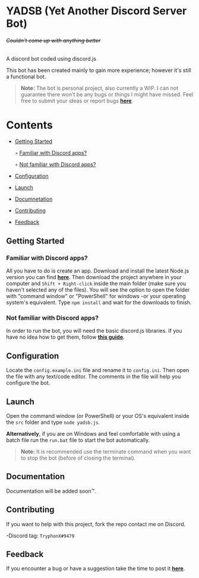 # YADSB (Yet Another Discord Server Bot)
###### ~~Couldn't come up with anything better~~

A discord bot coded using discord.js

This bot has been created mainly to gain more experience; however it's still a functional bot.

>__Note:__ The bot is personal project, also currently a WIP. I can not guarantee there won't be any bugs or things I might have missed. Feel free to submit your ideas or report bugs __[here](https://github.com/TryphonX/YADSB/issues/new)__.

# Contents
- [Getting Started](#Getting-Started)

	◦ [Familiar with Discord apps?](#Familiar-with-Discord-apps?)

	◦ [Not familiar with Discord apps?](#Not-familiar-with-Discord-apps?)
- [Configuration](#Configuration)
- [Launch](#Launch)
- [Documnetation](#Documentation)
- [Contributing](#Contributing)
- [Feedback](#Feedback)

## Getting Started

### Familiar with Discord apps?

All you have to do is create an app. Download and install the latest Node.js version you can find __[here](https://nodejs.org/en/download/current/)__. Then download the project anywhere in your computer and `Shift + Right-click` inside the main folder (make sure you haven't selected any of the files). You will see the option to open the folder with "command window" or "PowerShell" for windows -or your operating system's equivalent. Type `npm install` and wait for the downloads to finish.

### Not familiar with Discord apps?

In order to run the bot, you will need the basic discord.js libraries. If you have no idea how to get them, follow __[this guide](https://anidiots.guide/getting-started/the-long-version.html)__.

## Configuration

Locate the `config.example.ini` file and rename it to `config.ini`. Then open the file with any text/code editor. The comments in the file will help you configure the bot.

## Launch

Open the command window (or PowerShell) or your OS's equivalent inside the `src` folder and type `node yadsb.js`.

__Alternatively__, if you are on Windows and feel comfortable with using a batch file run the `run.bat` file to start the bot automatically.

>__Note:__ It is recommended use the terminate command when you want to stop the bot (before of closing the terminal).



## Documentation
Documentation will be added soon™.

## Contributing

If you want to help with this project, fork the repo  contact me on Discord.

-Discord tag: `TryphonX#9479`

## Feedback

If you encounter a bug or have a suggestion take the time to post it __[here](https://github.com/TryphonX/YADSB/issues/new)__.